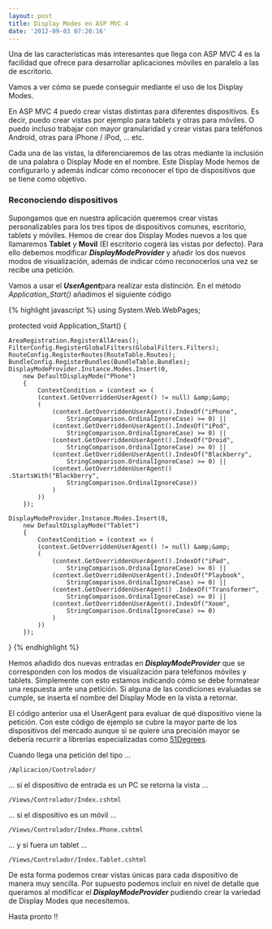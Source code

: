 ```yaml
---
layout: post
title: Display Modes en ASP MVC 4
date: '2012-09-03 07:20:16'
---
```



Una de las características más interesantes que llega con ASP MVC 4 es la facilidad que ofrece para desarrollar aplicaciones móviles en paralelo a las de escritorio.

Vamos a ver cómo se puede conseguir mediante el uso de los Display Modes.

En ASP MVC 4 puedo crear vistas distintas para diferentes dispositivos. Es decir, puedo crear vistas por ejemplo para tablets y otras para móviles. O puedo incluso trabajar con mayor granularidad y crear vistas para teléfonos Android, otras para iPhone / iPod, … etc.

Cada una de las vistas, la diferenciaremos de las otras mediante la inclusión de una palabra o Display Mode en el nombre. Este Display Mode hemos de configurarlo y además indicar cómo reconocer el tipo de dispositivos que se tiene como objetivo.

### Reconociendo dispositivos

Supongamos que en nuestra aplicación queremos crear vistas personalizables para los tres tipos de dispositivos comunes, escritorio, tablets y móviles. Hemos de crear dos Display Modes nuevos a los que llamaremos **Tablet** y **Movil** (El escritorio cogerá las vistas por defecto). Para ello debemos modificar ***DisplayModeProvider*** y añadir los dos nuevos modos de visualización, además de indicar cómo reconocerlos una vez se recibe una petición.

Vamos a usar el ***UserAgent***para realizar esta distinción. En el método *Application_Start()* añadimos el siguiente código

{% highlight javascript %}
using System.Web.WebPages;

protected void Application_Start() { 

	AreaRegistration.RegisterAllAreas(); 
	FilterConfig.RegisterGlobalFilters(GlobalFilters.Filters); 
	RouteConfig.RegisterRoutes(RouteTable.Routes); 
	BundleConfig.RegisterBundles(BundleTable.Bundles); 
	DisplayModeProvider.Instance.Modes.Insert(0, 
		new DefaultDisplayMode("Phone") 
		{
			ContextCondition = (context => ( 
			(context.GetOverriddenUserAgent() != null) &amp;&amp; 
			( 
				(context.GetOverriddenUserAgent().IndexOf("iPhone", 
					StringComparison.OrdinalIgnoreCase) >= 0) || 
				(context.GetOverriddenUserAgent().IndexOf("iPod", 
					StringComparison.OrdinalIgnoreCase) >= 0) || 
				(context.GetOverriddenUserAgent().IndexOf("Droid", 
					StringComparison.OrdinalIgnoreCase) >= 0) || 
				(context.GetOverriddenUserAgent().IndexOf("Blackberry",
					StringComparison.OrdinalIgnoreCase) >= 0) || 
				(context.GetOverriddenUserAgent() .StartsWith("Blackberry", 
					StringComparison.OrdinalIgnoreCase)) 
				) 
			)) 
		}); 
		
	DisplayModeProvider.Instance.Modes.Insert(0, 
		new DefaultDisplayMode("Tablet") 
		{ 
			ContextCondition = (context => ( 
			(context.GetOverriddenUserAgent() != null) &amp;&amp; 
			( 
				(context.GetOverriddenUserAgent().IndexOf("iPad", 
					StringComparison.OrdinalIgnoreCase) >= 0) || 
				(context.GetOverriddenUserAgent().IndexOf("Playbook", 
					StringComparison.OrdinalIgnoreCase) >= 0) || 
				(context.GetOverriddenUserAgent() .IndexOf("Transformer", 
					StringComparison.OrdinalIgnoreCase) >= 0) || 
				(context.GetOverriddenUserAgent().IndexOf("Xoom", 
					StringComparison.OrdinalIgnoreCase) >= 0) 
				) 
			)) 
		}); 
}
{% endhighlight %}

Hemos añadido dos nuevas entradas en ***DisplayModeProvider*** que se corresponden con los modos de visualización para teléfonos móviles y tablets. Simplemente con esto estamos indicando cómo se debe formatear una respuesta ante una petición. Si alguna de las condiciones evaluadas se cumple, se inserta el nombre del Display Mode en la vista a retornar.

El código anterior usa el UserAgent para evaluar de qué dispositivo viene la petición. Con este código de ejemplo se cubre la mayor parte de los dispositivos del mercado aunque si se quiere una precisión mayor se debería recurrir a librerías especializadas como [51Degrees](http://51degrees.mobi/ "51Degrees").

Cuando llega una petición del tipo …

```
/Aplicacion/Controlador/
```

… si el dispositivo de entrada es un PC se retorna la vista …

```
/Views/Controlador/Index.cshtml
```

… si el dispositivo es un móvil …

```
/Views/Controlador/Index.Phone.cshtml
```

… y si fuera un tablet …

```
/Views/Controlador/Index.Tablet.cshtml
```

De esta forma podemos crear vistas únicas para cada dispositivo de manera muy sencilla. Por supuesto podemos incluir en nivel de detalle que queramos al modificar el ***DisplayModeProvider*** pudiendo crear la variedad de Display Modes que necesitemos.

Hasta pronto !!

